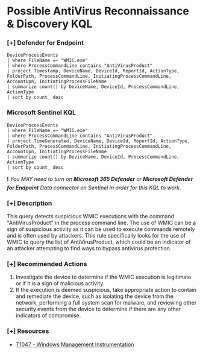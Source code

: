 # Possible AntiVirus Reconnaissance & Discovery KQL

### [+] Defender for Endpoint 
```
DeviceProcessEvents
| where FileName =~ "WMIC.exe"
| where ProcessCommandLine contains "AntiVirusProduct"
| project Timestamp, DeviceName, DeviceId, ReportId, ActionType, FolderPath, ProcessCommandLine, InitiatingProcessCommandLine, AccountUpn, InitiatingProcessFileName
| summarize count() by DeviceName, DeviceId, ProcessCommandLine, ActionType
| sort by count_ desc
```

### Microsoft Sentinel KQL
```
DeviceProcessEvents
| where FileName =~ "WMIC.exe"
| where ProcessCommandLine contains "AntiVirusProduct"
| project TimeGenerated, DeviceName, DeviceId, ReportId, ActionType, FolderPath, ProcessCommandLine, InitiatingProcessCommandLine, AccountUpn, InitiatingProcessFileName
| summarize count() by DeviceName, DeviceId, ProcessCommandLine, ActionType
| sort by count_ desc
```
:exclamation: *You MAY need to turn on **Microsoft 365 Defender** or **Microsoft Defender for Endpoint** Data connector on Sentinel in order for this KQL to work.*

### [+] Description 
This query detects suspicious WMIC executions with the command "AntiVirusProduct" in the process command line. The use of WMIC can be a sign of suspicious activity as it can be used to execute commands remotely and is often used by attackers. This rule specifically looks for the use of WMIC to query the list of AntiVirusProduct, which could be an indicator of an attacker attempting to find ways to bypass antivirus protection.

### [+] Recommended Actions
1. Investigate the device to determine if the WMIC execution is legitimate or if it is a sign of malicious activity.
2. If the execution is deemed suspicious, take appropriate action to contain and remediate the device, such as isolating the device from the network, performing a full system scan for malware, and reviewing other security events from the device to determine if there are any other indicators of compromise.

### [+] Resources
- [T1047 - Windows Management Instrumentation](https://github.com/redcanaryco/atomic-red-team/blob/master/atomics/T1047/T1047.md)
